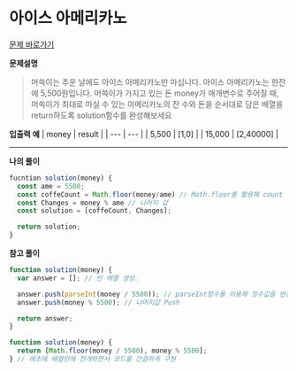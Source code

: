 # 아이스 아메리카노

[문제 바로가기](https://school.programmers.co.kr/learn/courses/30/lessons/120819)

**문제설명**

> 머쓱이는 추운 날에도 아이스 아메리카노만 마십니다. 아이스 아메리카노는 한잔에 5,500원입니다. 머쓱이가 가지고 있는 돈 money가 매개변수로 주어질 때, 머쓱이가 최대로 마실 수 있는 아메리카노의 잔 수와 돈을 순서대로 담은 배열을 return하도록 solution함수를 완성해보세요

**입출력 예**
| money | result |
| --- | --- |
| 5,500 | [1,0] |
| 15,000 | [2,40000] |

---

**나의 풀이**

```javascript
fucntion solution(money) {
  const ame = 5500;
  const coffeCount = Math.floor(money/ame) // Math.floor를 활용해 count
  const Changes = money % ame // 나머지 값
  const solution = [coffeCount, Changes];

  return solution;
}
```

**참고 풀이**

```javascript
function solution(money) {
  var answer = []; // 빈 배열 생성.

  answer.push(parseInt(money / 5500)); // parseInt함수를 이용해 정수값을 반환하여 카운트
  answer.push(money % 5500); // 나머지값 Push

  return answer;
}
```

```javascript
function solution(money) {
  return [Math.floor(money / 5500), money % 5500];
} // 애초에 배열안에 전개하면서 코드를 간결하게 구현
```
